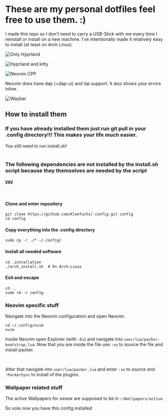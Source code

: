 **<h1>These are my personal dotfiles feel free to use them. :)</h1>**

I made this repo so I don't need to carry a USB-Stick with me every time I reinstall or install on a new machine.
I've intentionally made it relatively easy to install (at least on Arch Linux).

![Only Hyprland](https://github.com/user-attachments/assets/6ec75fce-6165-4fa5-a256-9d9ae9bb65b1)

![Hyprland and kitty](https://github.com/user-attachments/assets/5f9b068b-329b-4363-b0d2-db426b4a8427)

![Neovim CPP](https://github.com/user-attachments/assets/0922a330-e5b9-4f0d-8cbd-5177e609945d)

Neovim does have dap (+dap-ui) and lsp support.
It also shows your errors inline.

![Waybar](https://github.com/user-attachments/assets/10b31af5-813f-431c-b732-f0412b0d09a1)


**<h2>How to install them</h2>**

**<h3>If you have already installed them just run git pull in your .config directory!!! This makes your life much easier.</h3>**
You still need to run install.sh!
<br />
<br />

**<h3>The following dependencies are not installed by the install.sh script because they themselves are needed by the script</h3>**
**[yay](https://github.com/Jguer/yay)**
<br />
<br />
<br />

**<h4>Clone and enter repository</h4>**

```
git clone https://github.com/Kleefuchs/.config.git config
cd config
```

**<h4>Copy everything into the .config directory</h4>**

```
sudo cp -r ./* ~/.config/
```

**<h4>Install all needed software</h4>**

```
cd .installation
./arch_install.sh  # On Arch-Linux
```

**<h4>Exit and escape</h4>**

```
cd ..
sudo rm -r config
```

**<h3>Neovim specific stuff</h3>**

Navigate into the Neovim configuration and open Neovim.
```
cd ~/.config/nvim
nvim
```

Inside Neovim open Explorer (with ```:Ex```) and navigate into ```user/lua/packer-bootstrap.lua```.
Now that you are inside the file use ```:so``` to source the file and install packer.

<br />

After that navigate into ```user/lua/packer.lua``` and enter ```:so``` to source and ```:PackerSync``` to install of the plugins.

**<h3>Wallpaper related stuff</h3>**
The active Wallpapers for swww are supposed to be in ```~/Wallpapers/active```

So vola now you have this config installed
